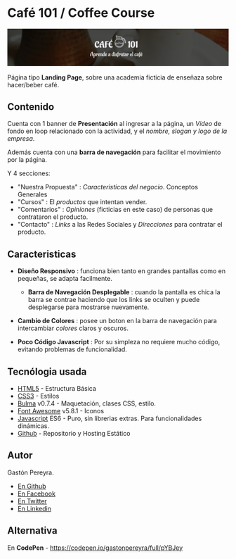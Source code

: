# Café 101 / Coffee Course

<img src="https://github.com/gastonpereyra/coffee_course/blob/master/docs/coffee_course.png" width="900">

Página tipo **Landing Page**, sobre una academia ficticia de enseñaza sobre hacer/beber café.

## Contenido

Cuenta con 1 banner de **Presentación** al ingresar a la página, un *Video* de fondo en loop relacionado con la actividad, y el *nombre, slogan y logo de la empresa*.

Además cuenta con una **barra de navegación** para facilitar el movimiento por la página.

Y 4 secciones:

* "Nuestra Propuesta" : *Caracteristicas del negocio*. Conceptos Generales
* "Cursos" : El *productos* que intentan vender.
* "Comentarios" : *Opiniones* (ficticias en este caso) de personas que contrataron el producto.
* "Contacto" : *Links* a las Redes Sociales y *Direcciones* para contratar el producto.

## Caracteristicas

* **Diseño Responsivo** : funciona bien tanto en grandes pantallas como en pequeñas, se adapta facilmente.
    * **Barra de Navegación Desplegable** : cuando la pantalla es chica la barra se contrae haciendo que los links se oculten y puede desplegarse para mostrarse nuevamente.

* **Cambio de Colores** : posee un boton en la barra de navegación para intercambiar *colores* claros y oscuros.
* **Poco Código Javascript** : Por su simpleza no requiere mucho código, evitando problemas de funcionalidad.

## Tecnólogia usada

* [HTML5](https://www.w3.org/TR/html5/) - Estructura Básica
* [CSS3](https://www.w3.org/Style/CSS/) - Estilos
* [Bulma](https://bulma.io/) v0.7.4 - Maquetación, clases CSS, estilo.
* [Font Awesome](https://fontawesome.com/) v5.8.1 - Iconos
* [Javascript](https://developer.mozilla.org/es/docs/Web/JavaScript) ES6 - Puro, sin librerias extras. Para funcionalidades dinámicas.
* [Github](https://github.com/) - Repositorio y Hosting Estático

## Autor

Gastón Pereyra.

* [En Github](https://github.com/gastonpereyra)
* [En Facebook](https://www.facebook.com/gaston.pereyra.1806)
* [En Twitter](https://twitter.com/gastonpereyra)
* [En Linkedin](https://www.linkedin.com/in/gaston-pereyra/)

## Alternativa

En **CodePen** - <https://codepen.io/gastonpereyra/full/pYBJey>





